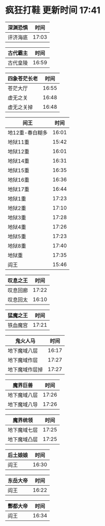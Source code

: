 # 疯狂打鞋 更新时间 17:41

| 深渊恐惧   | 时间    |
|--------|-------|
| 评济海底 | 17:03 |

| 古代霸主   | 时间    |
|--------|-------|
| 古代皇陵 | 16:59 |

| 四象苍茫长老   | 时间    |
|--------|-------|
| 苍茫大厅 | 16:55 |
| 虚无之关 | 16:48 |
| 虚无之关掉 | 16:48 |

| 间王   | 时间    |
|--------|-------|
| 地12重-春白糊多 | 16:01 |
| 地狱11重 | 15:42 |
| 地狱12重 | 16:01 |
| 地狱14重 | 16:31 |
| 地狱15重 | 16:35 |
| 地狱16重 | 16:36 |
| 地狱17重 | 16:44 |
| 地狱1重 | 17:23 |
| 地狱2重 | 17:10 |
| 地狱3重 | 17:28 |
| 地狱4重 | 17:26 |
| 地狱5重 | 17:23 |
| 地狱8重 | 17:40 |
| 地狱重 | 17:35 |
| 阎王 | 15:46 |

| 叹息之王   | 时间    |
|--------|-------|
| 叹息回廊 | 17:22 |
| 叹息回太 | 16:10 |

| 猛魔之王   | 时间    |
|--------|-------|
| 铁血魔宫 | 17:21 |

| 鬼火人马   | 时间    |
|--------|-------|
| 地下魔域八层 | 16:17 |
| 地下魔域作层 | 17:27 |
| 地下魔域作层掉 | 17:27 |

| 魔界巨兽   | 时间    |
|--------|-------|
| 地下魔域八层 | 17:26 |
| 地下魔域八导 | 17:26 |

| 魔界统领   | 时间    |
|--------|-------|
| 地下魔域七层 | 17:25 |
| 地下魔域凸层 | 17:25 |

| 后土娘娘   | 时间    |
|--------|-------|
| 阎王 | 16:30 |

| 东岳大帝   | 时间    |
|--------|-------|
| 阎王 | 16:22 |

| 酆都大帝   | 时间    |
|--------|-------|
| 阎王 | 16:34 |